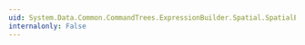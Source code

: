 ```yaml
---
uid: System.Data.Common.CommandTrees.ExpressionBuilder.Spatial.SpatialEdmFunctions.GeometryFromGml(System.Data.Common.CommandTrees.DbExpression)
internalonly: False
---
```

